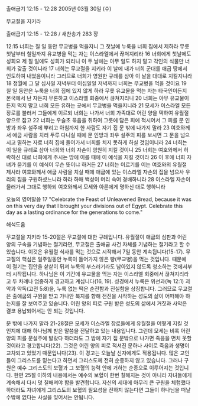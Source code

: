 출애굽기 12:15 - 12:28 
2005년 03월 30일 (수)

무교절을 지키라



출애굽기 12:15 - 12:28 / 새찬송가 283 장


12:15 너희는 칠 일 동안 무교병을 먹을지니 그 첫날에 누룩을 너희 집에서 제하라 무릇 첫날부터 칠일까지 유교병을 먹는 자는 이스라엘에서 끊쳐지리라 16 너희에게 첫날에도 성회요 제 칠 일에도 성회가 되리니 이 두 날에는 아무 일도 하지 말고 각인의 식물만 너희가 갖출 것이니라 17 너희는 무교절을 지키라 이 날에 내가 너희 군대를 애굽 땅에서 인도하여 내었음이니라 그러므로 너희가 영원한 규례를 삼아 이 날을 대대로 지킬지니라 18 정월에 그 달 십사일 저녁부터 이십일일 저녁까지 너희는 무교병을 먹을 것이요 19 칠 일 동안은 누룩을 너희 집에 있지 않게 하라 무릇 유교물을 먹는 자는 타국인이든지 본국에서 난 자든지 무론하고 이스라엘 회중에서 끊쳐지리니 20 너희는 아무 유교물이든지 먹지 말고 너희 모든 유하는 곳에서 무교병을 먹을지니라 21 모세가 이스라엘 모든 장로를 불러서 그들에게 이르되 너희는 나가서 너희 가족대로 어린 양을 택하여 유월절 양으로 잡고 22 너희는 우슬초 묶음을 취하여 그릇에 담은 피에 적시어서 그 피를 문 인방과 좌우 설주에 뿌리고 아침까지 한 사람도 자기 집 문 밖에 나가지 말라 23 여호와께서 애굽 사람을 치러 두루 다니실 때에 문 인방과 좌우 설주의 피를 보시면 그 문을 넘으시고 멸하는 자로 너희 집에 들어가서 너희를 치지 못하게 하실 것임이니라 24 너희는 이 일을 규례로 삼아 너희와 너희 자손이 영원히 지킬 것이니 25 너희는 여호와께서 허락하신 대로 너희에게 주시는 땅에 이를 때에 이 예식을 지킬 것이라 26 이 후에 너희 자녀가 묻기를 이 예식이 무슨 뜻이냐 하거든 27 너희는 이르기를 이는 여호와의 유월절 제사라 여호와께서 애굽 사람을 치실 때에 애굽에 있는 이스라엘 자손의 집을 넘으사 우리의 집을 구원하셨느니라 하라 하매 백성이 머리 숙여 경배하니라 28 이스라엘 자손이 물러가서 그대로 행하되 여호와께서 모세와 아론에게 명하신 대로 행하니라 

오늘의 영어말씀 
17 "Celebrate the Feast of Unleavened Bread, because it was on this very day that I brought your divisions out of Egypt. Celebrate this day as a lasting ordinance for the generations to come."

해석도움





무교절을 지키라 
15-20절은 무교절에 대한 규례입니다. 유월절이 애굽의 심판과 어린 양의 구속을 기념하는 절기라면, 무교절은 출애굽 사건 자체를 기념하는 절기라고 할 수 있습니다. 이것은 유월절 식사를 먹는 것으로 시작해서 7일 동안 계속됩니다(15-17). 무교절의 핵심은 일주일동안 누룩이 들어가지 않은 빵(무교병)을 먹는 것입니다. 때문에 이 절기는 집안을 샅샅이 뒤져 누룩의 부스러기라도 남아있지 않도록 청소하는 것에서부터 시작됩니다. 하나님은 이 기간에 유교물을 먹는 자는 이스라엘 회중에서 끊쳐지리라고 두 차례나 엄중하게 경고하고 계십니다(16, 19). 성경에서 누룩은 위선과(눅 12:1) 괴악과 악독(고전 5:8)을, 누룩 없는 떡은 순전함과 진실함을 상징합니다. 그러므로 무교절은 출애굽의 구원을 받고 가나안 복지를 향해 전진을 시작하는 성도의 삶이 어떠해야 하는지를 잘 보여주고 있습니다. 어린 양의 피로 구원 받은 성도의 삶에서 거짓과 사악은 결코 용납되어서는 안 되는 것입니다. 

문 밖에 나가지 말라 
21-28절은 모세가 이스라엘 장로들에게 유월절을 어떻게 지킬 것인지에 대해 하나님께 받은 말씀을 전달하고 있는 내용입니다. 그런데 모세는 비록 어린 양의 피를 문설주에 발랐다 하더라도 그 밤에 자기 집 문밖으로 나가면 죽음을 면치 못할 것이라고 경고합니다(22). 그것은 어린 양의 피로 적셔진 문하나 사이로 죽음과 생명이 교차되고 있었기 때문입니다(23). 이 경고는 오늘날 신자에게도 적용됩니다. 많은 교인들이 그리스도를 믿는다고 하면서 그리스도께 전혀 순종하지 않고 있습니다. 그러나 구원은 예수 그리스도의 보혈과 그 보혈의 능력 안에 거하는 순종으로 이루어지는 것입니다. 한편 25절 이하의 내용에서는 예수의 보혈이 한번 칠해지는 것이 아니라 자녀들에게 계속해서 다시 덧 칠해져야 함을 발견합니다. 자신의 세대에 아무리 큰 구원을 체험했다 하더라도 자녀에게 그리스도의 보혈의 필요성을 전하지 않는다면 그들이 하나님을 떠날 수밖에 없다는 사실을 잊어서는 안됩니다.
